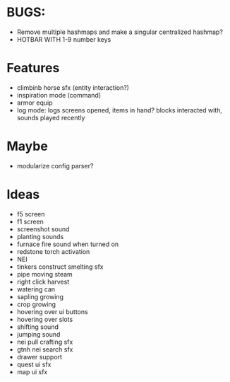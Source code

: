 # BUGS:
- Remove multiple hashmaps and make a singular centralized hashmap?
- HOTBAR WITH 1-9 number keys

# Features
- climbinb horse sfx (entity interaction?)
- inspiration mode (command)
- armor equip
- log mode: logs screens opened, items in hand? blocks interacted with, sounds played recently

# Maybe
- modularize config parser?

# Ideas
- f5 screen
- f1 screen
- screenshot sound
- planting sounds
- furnace fire sound when turned on
- redstone torch activation
- NEI
- tinkers construct smelting sfx
- pipe moving steam
- right click harvest
- watering can
- sapling growing
- crop growing
- hovering over ui buttons
- hovering over slots
- shifting sound
- jumping sound
- nei pull crafting sfx
- gtnh nei search sfx
- drawer support
- quest ui sfx
- map ui sfx

